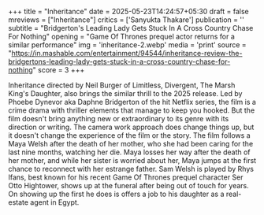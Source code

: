 +++
title = "Inheritance"
date = 2025-05-23T14:24:57+05:30
draft = false
mreviews = ["Inheritance"]
critics = ['Sanyukta Thakare']
publication = ''
subtitle = "Bridgerton's Leading Lady Gets Stuck In A Cross Country Chase For Nothing"
opening = "Game Of Thrones prequel actor returns for a similar performance"
img = 'inheritance-2.webp'
media = 'print'
source = "https://in.mashable.com/entertainment/94544/inheritance-review-the-bridgertons-leading-lady-gets-stuck-in-a-cross-country-chase-for-nothing"
score = 3
+++

Inheritance directed by Neil Burger of Limitless, Divergent, The Marsh King's Daughter, also brings the similar thrill to the 2025 release. Led by Phoebe Dynevor aka Daphne Bridgerton of the hit Netflix series, the film is a crime drama with thriller elements that manage to keep you hooked. But the film doesn't bring anything new or extraordinary to its genre with its direction or writing. The camera work approach does change things up, but it doesn't change the experience of the film or the story. The film follows a Maya Welsh after the death of her mother, who she had been caring for the last nine months, watching her die. Maya losses her way after the death of her mother, and while her sister is worried about her, Maya jumps at the first chance to reconnect with her estrange father. Sam Welsh is played by Rhys Ifans, best known for his recent Game Of Thrones prequel character Ser Otto Hightower, shows up at the funeral after being out of touch for years. On showing up the first he does is offers a job to his daughter as a real-estate agent in Egypt.
